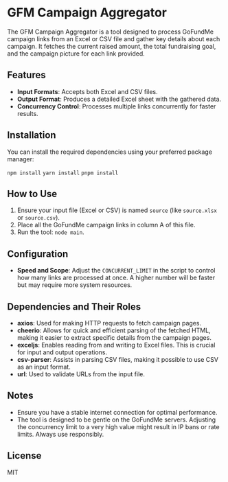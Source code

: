 # GFM Campaign Aggregator
The GFM Campaign Aggregator is a tool designed to process GoFundMe campaign links from an Excel or CSV file and gather key details about each campaign. It fetches the current raised amount, the total fundraising goal, and the campaign picture for each link provided.

## Features
- **Input Formats**: Accepts both Excel and CSV files.
- **Output Format**: Produces a detailed Excel sheet with the gathered data.
- **Concurrency Control**: Processes multiple links concurrently for faster results.

## Installation
You can install the required dependencies using your preferred package manager:

`npm install`
`yarn install`
`pnpm install`


## How to Use
1. Ensure your input file (Excel or CSV) is named `source` (like `source.xlsx` or `source.csv`). 
2. Place all the GoFundMe campaign links in column A of this file.
3. Run the tool: `node main`.

## Configuration
- **Speed and Scope**: Adjust the `CONCURRENT_LIMIT` in the script to control how many links are processed at once. A higher number will be faster but may require more system resources.

## Dependencies and Their Roles
- **axios**: Used for making HTTP requests to fetch campaign pages.
- **cheerio**: Allows for quick and efficient parsing of the fetched HTML, making it easier to extract specific details from the campaign pages.
- **exceljs**: Enables reading from and writing to Excel files. This is crucial for input and output operations.
- **csv-parser**: Assists in parsing CSV files, making it possible to use CSV as an input format.
- **url**: Used to validate URLs from the input file.

## Notes
- Ensure you have a stable internet connection for optimal performance.
- The tool is designed to be gentle on the GoFundMe servers. Adjusting the concurrency limit to a very high value might result in IP bans or rate limits. Always use responsibly.

## License
MIT

